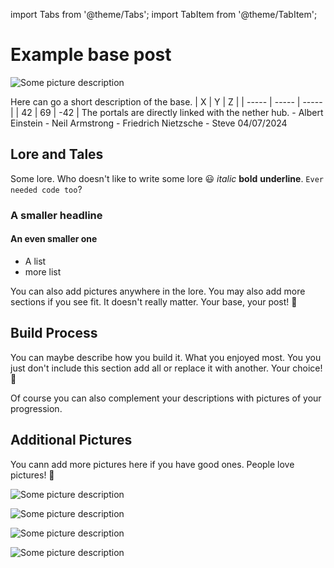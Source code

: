 import Tabs from '@theme/Tabs';
import TabItem from '@theme/TabItem';

# Example base post

![Some picture description](/img/season1/2024-07-03_00.03.39.png)

<Tabs>
  <TabItem value="about" label="Description">
    Here can go a short description of the base.
  </TabItem>
  <TabItem value="coords" label="Coords" default>
    | X     | Y     | Z     | 
    | ----- | ----- | ----- |
    | 42    | 69    | -42   |
  </TabItem>
  <TabItem value="ncooords" label="Nether Directions">
    The portals are directly linked with the nether hub.
  </TabItem>
  <TabItem value="builders" label="Builders">
    - Albert Einstein
    - Neil Armstrong
    - Friedrich Nietzsche
    - Steve
  </TabItem>
  <TabItem value="date" label="Date Finished">
    04/07/2024
  </TabItem>
</Tabs>

## Lore and Tales

Some lore. Who doesn't like to write some lore 😃 *italic* **bold** __underline__. `Ever needed code too`?

### A smaller headline

#### An even smaller one

- A list
- more list

You can also add pictures anywhere in the lore. You may also add more sections if you see fit. It doesn't really matter. Your base, your post! 💪

## Build Process

You can maybe describe how you build it. What you enjoyed most. You you just don't include this section add all or replace it with another. Your choice! 💯

Of course you can also complement your descriptions with pictures of your progression.

## Additional Pictures

You cann add more pictures here if you have good ones. People love pictures! 🤩

![Some picture description](/img/season1/2024-07-03_00.03.39.png)

![Some picture description](/img/season1/2024-07-03_00.03.39.png)

![Some picture description](/img/season1/2024-07-03_00.03.39.png)

![Some picture description](/img/season1/2024-07-03_00.03.39.png)